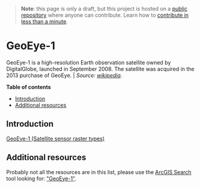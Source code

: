 > **Note**: this page is only a draft, but this project is hosted on a [public repository](https://github.com/hhkaos/awesome-arcgis) where anyone can contribute. Learn how to [contribute in less than a minute](https://github.com/hhkaos/awesome-arcgis/blob/master/CONTRIBUTING.md#contributions).

# GeoEye-1

GeoEye-1 is a high-resolution Earth observation satellite owned by DigitalGlobe, launched in September 2008. The satellite was acquired in the 2013 purchase of GeoEye. | *Source:  [wikipedia](https://en.wikipedia.org/wiki/GeoEye-1)*.

<!-- START doctoc generated TOC please keep comment here to allow auto update -->
<!-- DON'T EDIT THIS SECTION, INSTEAD RE-RUN doctoc TO UPDATE -->
**Table of contents**

- [Introduction](#introduction)
- [Additional resources](#additional-resources)

<!-- END doctoc generated TOC please keep comment here to allow auto update -->

## Introduction

[GeoEye-1 (Satellite sensor raster types)](http://desktop.arcgis.com/en/arcmap/latest/manage-data/raster-and-images/satellite-sensor-raster-types.htm#ESRI_SECTION1_883BC77BA5B847B88D9B324D34D1FEC8)


## Additional resources

Probably not all the resources are in this list, please use the [ArcGIS Search](https://esri-es.github.io/arcgis-search/) tool looking for: ["GeoEye-1"](https://esri-es.github.io/arcgis-search/?search="GeoEye-1"&utm_campaign=awesome-list&utm_source=awesome-list&utm_medium=page).
